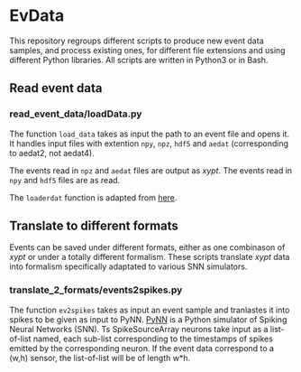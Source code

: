 # EvData
This repository regroups different scripts to produce new event data samples, and process existing ones, for different file extensions and using different Python libraries.
All scripts are written in Python3 or in Bash. 

## Read event data

### read_event_data/loadData.py
The function ```load_data``` takes as input the path to an event file and opens it. It handles input files with extention ```npy```, ```npz```, ```hdf5``` and ```aedat``` (corresponding to aedat2, not aedat4). 

The events read in ```npz``` and ```aedat``` files are output as *xypt*. The events read in ```npy``` and ```hdf5``` files are as read.

The ```loaderdat``` function is adapted from [here](https://github.com/SensorsINI/processAEDAT/blob/master/jAER_utils/loadaerdat.py).

## Translate to different formats
Events can be saved under different formats, either as one combinason of *xypt* or under a totally different formalism. These scripts translate *xypt* data into formalism specifically adaptated to various SNN simulators. 

### translate_2_formats/events2spikes.py
The function ```ev2spikes``` takes as input an event sample and tranlastes it into spikes to be given as input to PyNN.
[PyNN](http://neuralensemble.org/PyNN/) is a Python simulator of Spiking Neural Networks (SNN). Ts SpikeSourceArray neurons take input as a list-of-list named, each sub-list corresponding to the timestamps of spikes emitted by the corresponding neuron. If the event data correspond to a (w,h) sensor, the list-of-list will be of length w*h. 
